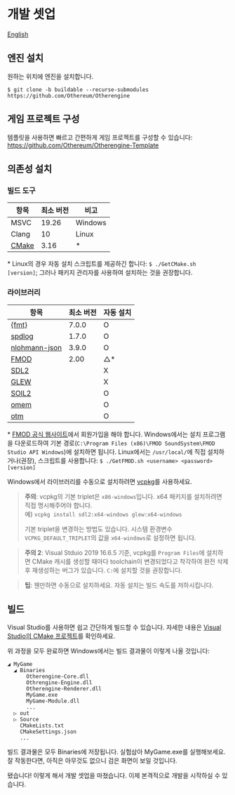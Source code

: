 # 개발 셋업

[English](../English/Development%20Setup.md)

## 엔진 설치

원하는 위치에 엔진을 설치합니다.

```shell
$ git clone -b buildable --recurse-submodules https://github.com/Othereum/Otherengine
```

## 게임 프로젝트 구성

템플릿을 사용하면 빠르고 간편하게 게임 프로젝트를 구성할 수 있습니다: <https://github.com/Othereum/Otherengine-Template>

## 의존성 설치

### 빌드 도구

항목 | 최소 버전 | 비고
--- | --- | ---
MSVC | 19.26 | Windows
Clang | 10 | Linux
[CMake](https://cmake.org/download) | 3.16 | \*

\* Linux의 경우 자동 설치 스크립트를 제공하긴 합니다: `$ ./GetCMake.sh [version]`; 그러나 패키지 관리자를 사용하여 설치하는 것을 권장합니다.

### 라이브러리

항목 | 최소 버전 | 자동 설치
--- | --- | ---
[{fmt}](https://github.com/fmtlib/fmt) | 7.0.0 | O
[spdlog](https://github.com/gabime/spdlog) | 1.7.0 | O
[nlohmann-json](https://github.com/nlohmann/json) | 3.9.0 | O
[FMOD] | 2.00 | △\*
[SDL2](https://www.libsdl.org/download-2.0.php) | | X
[GLEW](https://github.com/nigels-com/glew) | | X
[SOIL2](https://github.com/SpartanJ/SOIL2) | | O
[omem](https://github.com/Othereum/omem) | | O
[otm](https://github.com/Othereum/otm) | | O

[FMOD]: https://www.fmod.com

\* [FMOD 공식 웹사이트][FMOD]에서 회원가입을 해야 합니다. Windows에서는 설치 프로그램을 다운로드하여 기본 경로(`C:\Program Files (x86)\FMOD SoundSystem\FMOD Studio API Windows`)에 설치하면 됩니다. Linux에서는 `/usr/local/`에 직접 설치하거나(권장), 스크립트를 사용합니다: `$ ./GetFMOD.sh <username> <password> [version]`

Windows에서 라이브러리를 수동으로 설치하려면 [vcpkg](https://github.com/microsoft/vcpkg)를 사용하세요.

> **주의**: vcpkg의 기본 triplet은 `x86-windows`입니다. x64 패키지를 설치하려면 직접 명시해주어야 합니다.  
> 예) `vcpkg install sdl2:x64-windows glew:x64-windows`
>
> 기본 triplet을 변경하는 방법도 있습니다. 시스템 환경변수 `VCPKG_DEFAULT_TRIPLET`의 값을 `x64-windows`로 설정하면 됩니다.

> **주의 2**: Visual Stduio 2019 16.6.5 기준, vcpkg를 `Program Files`에 설치하면 CMake 캐시를 생성할 때마다 toolchain이 변경되었다고 착각하여 완전 삭제 후 재생성하는 버그가 있습니다. `C:`에 설치할 것을 권장합니다.

> **팁**: 웬만하면 수동으로 설치하세요. 자동 설치는 빌드 속도를 저하시킵니다.

## 빌드

Visual Studio를 사용하면 쉽고 간단하게 빌드할 수 있습니다. 자세한 내용은 [Visual Studio의 CMake 프로젝트](https://docs.microsoft.com/ko-kr/cpp/build/cmake-projects-in-visual-studio?view=vs-2019)를 확인하세요.

위 과정을 모두 완료하면 Windows에서는 빌드 결과물이 이렇게 나올 것입니다:

```text
◢ MyGame
  ◢ Binaries
      Otherengine-Core.dll
      Othrengine-Engine.dll
      Otherengine-Renderer.dll
      MyGame.exe
      MyGame-Module.dll
      ...
  ▷ out
  ▷ Source
    CMakeLists.txt
    CMakeSettings.json
    ...
```

빌드 결과물은 모두 Binaries에 저장됩니다. 실험삼아 MyGame.exe를 실행해보세요. 잘 작동한다면, 아직은 아무것도 없으니 검은 화면이 보일 것입니다.

됐습니다! 이렇게 해서 개발 셋업을 마쳤습니다. 이제 본격적으로 개발을 시작하실 수 있습니다.
